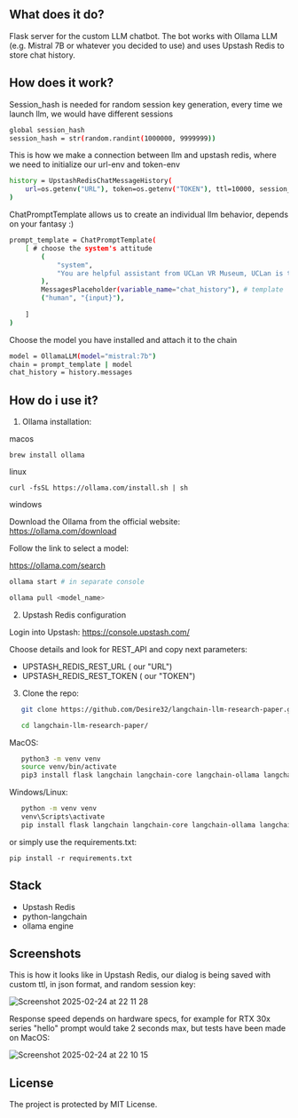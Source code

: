 ## What does it do?

Flask server for the custom LLM chatbot. The bot works with Ollama LLM (e.g. Mistral 7B or whatever you decided to use) and uses Upstash Redis to store chat history.

## How does it work?

Session_hash is needed for random session key generation, every time we launch llm, we would have different sessions
```bash
global session_hash
session_hash = str(random.randint(1000000, 9999999))
```

This is how we make a connection between llm and upstash redis, where we need to initialize our url-env and token-env
```bash
history = UpstashRedisChatMessageHistory(
    url=os.getenv("URL"), token=os.getenv("TOKEN"), ttl=10000, session_id=(f"{session_hash}")
)
```

ChatPromptTemplate allows us to create an individual llm behavior, depends on your fantasy :)
```bash
prompt_template = ChatPromptTemplate(
    [ # choose the system's attitude
        (
            "system",
            "You are helpful assistant from UCLan VR Museum, UCLan is the british university, abbreviature is University of Central Lancashire of Cyprus, your name is Martin"
        ),
        MessagesPlaceholder(variable_name="chat_history"), # template
        ("human", "{input}"),
        
    ]
)
```

Choose the model you have installed and attach it to the chain
```bash
model = OllamaLLM(model="mistral:7b")
chain = prompt_template | model
chat_history = history.messages
```

## How do i use it?

1. Ollama installation:

macos

``
brew install ollama
``

linux

``
curl -fsSL https://ollama.com/install.sh | sh
``

windows

Download the Ollama from the official website: https://ollama.com/download

Follow the link to select a model:

https://ollama.com/search

```bash
ollama start # in separate console

ollama pull <model_name>
```

2. Upstash Redis configuration
   
Login into Upstash: https://console.upstash.com/

Choose details and look for REST_API and copy next parameters:
- UPSTASH_REDIS_REST_URL ( our "URL")
- UPSTASH_REDIS_REST_TOKEN ( our "TOKEN")

3. Clone the repo:
```bash
   git clone https://github.com/Desire32/langchain-llm-research-paper.git

   cd langchain-llm-research-paper/
```

MacOS:
```bash
   python3 -m venv venv
   source venv/bin/activate
   pip3 install flask langchain langchain-core langchain-ollama langchain-community langsmith python-dotenv upstash-redis
```
Windows/Linux:
```bash
   python -m venv venv
   venv\Scripts\activate
   pip install flask langchain langchain-core langchain-ollama langchain-community langsmith python-dotenv upstash-redis
```

or simply use the requirements.txt:

``
pip install -r requirements.txt
``

## Stack
- Upstash Redis
- python-langchain
- ollama engine


## Screenshots

This is how it looks like in Upstash Redis, our dialog is being saved with custom ttl, in json format, and random session key:

![Screenshot 2025-02-24 at 22 11 28](https://github.com/user-attachments/assets/be9b2028-f747-40b8-90dc-dfa0ddce7b41)

Response speed depends on hardware specs, for example for RTX 30x series "hello" prompt would take 2 seconds max, but tests have been made on MacOS:

![Screenshot 2025-02-24 at 22 10 15](https://github.com/user-attachments/assets/d029624d-3bd7-4cf9-ad61-d9d13bd3a55d)

## License

The project is protected by MIT License.
